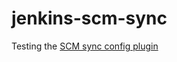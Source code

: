 # jenkins-scm-sync

Testing the [SCM sync config plugin](https://wiki.jenkins-ci.org/display/JENKINS/SCM+Sync+configuration+plugin)
